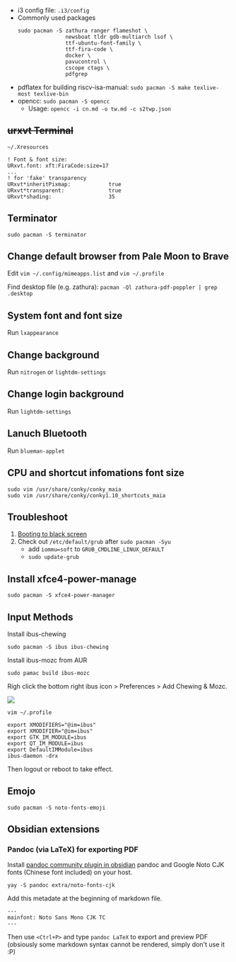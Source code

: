 * i3 config file: `.i3/config`
* Commonly used packages
  ```
  sudo pacman -S zathura ranger flameshot \
                 newsboat tldr gdb-multiarch lsof \
                 ttf-ubuntu-font-family \
                 ttf-fira-code \
                 docker \
                 pavucontrol \
                 cscope ctags \
                 pdfgrep 
  ```
* pdflatex for building riscv-isa-manual: `sudo pacman -S make texlive-most texlive-bin`
* opencc: `sudo pacman -S opencc`
  * Usage: `opencc -i cn.md -o tw.md -c s2twp.json`

## ~~urxvt Terminal~~

`~/.Xresources`

```
! Font & font size: 
URxvt.font: xft:FiraCode:size=17
...
! for 'fake' transparency
URxvt*inheritPixmap:            true
URxvt*transparent:              true
URxvt*shading:                  35
```

## Terminator

`sudo pacman -S terminator`

## Change default browser from Pale Moon to Brave

Edit `vim ~/.config/mimeapps.list` and `vim ~/.profile`

Find desktop file (e.g. zathura): `pacman -Ql zathura-pdf-poppler | grep .desktop`


## System font and font size

Run `lxappearance`

## Change background 

Run `nitrogen` or `lightdm-settings`

## Change login background 

Run `lightdm-settings`

## Lanuch Bluetooth

Run `blueman-applet`

## CPU and shortcut infomations font size

```
sudo vim /usr/share/conky/conky_maia  
sudo vim /usr/share/conky/conky1.10_shortcuts_maia
```

## Troubleshoot

1. [Booting to black screen](ihttps://forum.manjaro.org/t/solved-booting-to-black-screen/45154)
2. Check out `/etc/default/grub` after `sudo pacman -Syu`
    * add `iommu=soft` to `GRUB_CMDLINE_LINUX_DEFAULT`
    * `sudo update-grub`



## Install xfce4-power-manage

```
sudo pacman -S xfce4-power-manager
```


## Input Methods

Install ibus-chewing

```
sudo pacman -S ibus ibus-chewing
```

Install ibus-mozc from AUR

```
sudo pamac build ibus-mozc
```

Righ click the bottom right ibus icon > Preferences > Add Chewing & Mozc.

![](https://i.imgur.com/D4uu8Xl.png)

```
vim ~/.profile
```

```
export XMODIFIERS="@im=ibus"
export XMODIFIER="@im=ibus"
export GTK_IM_MODULE=ibus
export QT_IM_MODULE=ibus
export DefaultIMModule=ibus
ibus-daemon -drx
```

Then logout or reboot to take effect.

## Emojo

```
sudo pacman -S noto-fonts-emoji
```

## Obsidian extensions

### Pandoc (via LaTeX) for exporting PDF

Install [pandoc community plugin in obsidian](https://github.com/OliverBalfour/obsidian-pandoc) pandoc and Google Noto CJK fonts (Chinese font included) on your host.

`yay -S pandoc extra/noto-fonts-cjk`

Add this metadate at the beginning of markdown file.

```
---
mainfont: Noto Sans Mono CJK TC
---
```

Then use `<Ctrl+P>` and type `pandoc LaTeX` to export and preview PDF (obsiously some markdown syntax cannot be rendered, simply don't use it :P)

